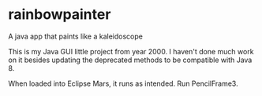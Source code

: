 # rainbowpainter
A java app that paints like a kaleidoscope

This is my Java GUI little project from year 2000. I haven't done much work on it besides updating the deprecated methods to be compatible with Java 8. 

When loaded into Eclipse Mars, it runs as intended. Run PencilFrame3.
